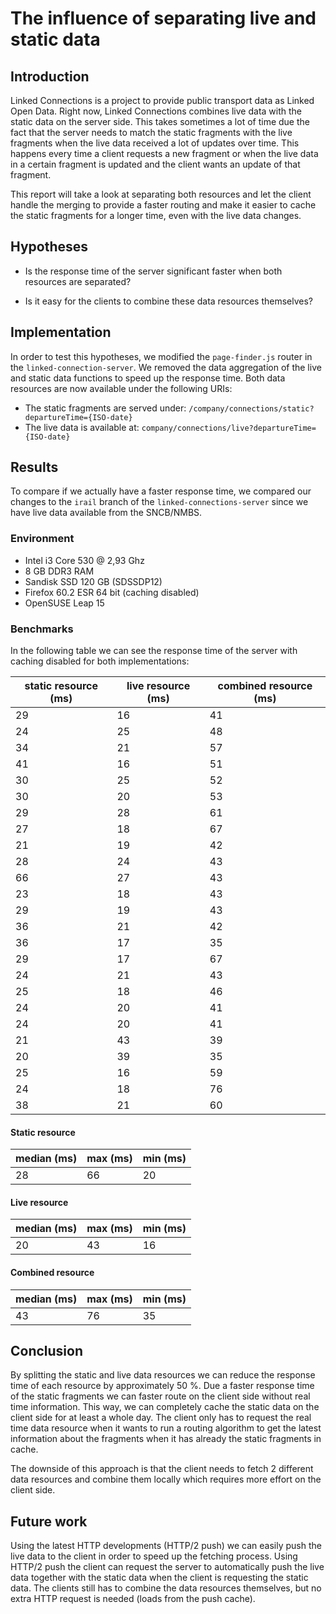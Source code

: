 # The influence of separating live and static data

## Introduction

Linked Connections is a project to provide public transport data as Linked Open Data.
Right now, Linked Connections combines live data with the static data on the server side. This takes sometimes a lot of time due the fact that the server needs to match the static fragments with the live fragments when the live data received a lot of updates over time. This happens every time a client requests a new fragment or when
the live data in a certain fragment is updated and the client wants an update of that
fragment.

This report will take a look at separating both resources and let the client handle the merging to provide a faster routing and make it easier to cache the static fragments for a longer time, even with the live data changes.

## Hypotheses

- Is the response time of the server significant faster when both resources are separated?

- Is it easy for the clients to combine these data resources themselves?

## Implementation

In order to test this hypotheses, we modified the `page-finder.js` router in the `linked-connection-server`. We removed the data aggregation of the live and static data
functions to speed up the response time. Both data resources are now available under the following URIs:
- The static fragments are served under: `/company/connections/static?departureTime={ISO-date}`
- The live data is available at: `company/connections/live?departureTime={ISO-date}`

## Results

To compare if we actually have a faster response time, we compared our changes
to the `irail` branch of the `linked-connections-server` since we have live data
available from the SNCB/NMBS.

### Environment

- Intel i3 Core 530 @ 2,93 Ghz
- 8 GB DDR3 RAM
- Sandisk SSD 120 GB (SDSSDP12)
- Firefox 60.2 ESR 64 bit (caching disabled)
- OpenSUSE Leap 15

### Benchmarks

In the following table we can see the response time of the server with caching disabled for both implementations:

| static resource (ms) | live resource (ms) | combined resource (ms) |
| -------------------- | ------------------ | ---------------------- |
| 29                   | 16                 | 41                     |    
| 24                   | 25                 | 48                     |    
| 34                   | 21                 | 57                     |    
| 41                   | 16                 | 51                     |    
| 30                   | 25                 | 52                     |    
| 30                   | 20                 | 53                     |    
| 29                   | 28                 | 61                     |    
| 27                   | 18                 | 67                     |    
| 21                   | 19                 | 42                     |    
| 28                   | 24                 | 43                     |    
| 66                   | 27                 | 43                     |    
| 23                   | 18                 | 43                     |    
| 29                   | 19                 | 43                     |    
| 36                   | 21                 | 42                     |    
| 36                   | 17                 | 35                     |    
| 29                   | 17                 | 67                     |    
| 24                   | 21                 | 43                     |    
| 25                   | 18                 | 46                     |    
| 24                   | 20                 | 41                     |    
| 24                   | 20                 | 41                     |    
| 21                   | 43                 | 39                     |    
| 20                   | 39                 | 35                     |    
| 25                   | 16                 | 59                     |    
| 24                   | 18                 | 76                     |    
| 38                   | 21                 | 60                     |  


#### Static resource

| median (ms) | max (ms) | min (ms) |
| ----------- | -------- | -------- |
| 28          | 66       | 20       |   

#### Live resource

| median (ms) | max (ms) | min (ms) |
| ----------- | -------- | -------- |
| 20          | 43       | 16       |  

#### Combined resource

| median (ms) | max (ms) | min (ms) |
| ----------- | -------- | -------- |
| 43          | 76       | 35       |  

## Conclusion

By splitting the static and live data resources we can reduce the response time of each resource by approximately 50 %. Due a faster response time of the static fragments we can faster route on the client side without real time information.
This way, we can completely cache the static data on the client side for at least a whole day. The client only has to request the real time data resource when it wants to run a routing algorithm to get the latest information about the fragments when it has already the static fragments in cache.

The downside of this approach is that the client needs to fetch 2 different data resources and combine them locally which requires more effort on the client side.

## Future work

Using the latest HTTP developments (HTTP/2 push) we can easily push the live data to the client in order to speed up the fetching process. Using HTTP/2 push the client can
request the server to automatically push the live data together with the static data when the client is requesting the static data. The clients still has to combine the data resources themselves, but no extra HTTP request is needed (loads from the push cache).
